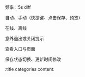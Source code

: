 频率：5s diff

自动、手动（快捷键、点击保存、预览）

在线、离线

意外退出或关闭提示

查看入口与页面

保存状态切换、更新时间修改

:title categories content:
